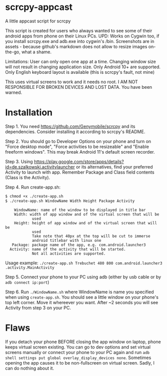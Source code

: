 # scrcpy-appcast
A little appcast script for scrcpy

This script is created for users who always wanted to see some of their android apps from phone on their Linux PCs. UPD: Works on Cygwin too, if you install scrcpy.exe and adb.exe into cygwin's /bin. Screenshots are in assets - because github's markdown does not allow to resize images on-the-go, what a shame.

Limitations:
User can only open one app at a time.
Changing window size will not result in changing application size.
Only Android 10+ are supported.
Only English keyboard layout is available (this is scrcpy's fault, not mine)

This uses virtual screens to work and it needs no root.
I AM NOT RESPONSIBLE FOR BROKEN DEVICES AND LOST DATA. You have been warned.

# Installation

Step 1. You need https://github.com/Genymobile/scrcpy and its dependencies. Consider installing it according to scrcpy's README.

Step 2. You should go to Developer Options on your phone and turn on "Force desktop mode", "Force activities to be resizeable" and "Enable freeform windows". This may break Android 11's default screen recorder.

Step 3. Using https://play.google.com/store/apps/details?id=de.szalkowski.activitylauncher or its alternatives, find your preferred Activity to launch with app. Remember Package and Class field contents (Class is the Activity).

Step 4. Run create-app.sh:
```bash
$ chmod +x ./create-app.sh
$ ./create-app.sh WindowName Width Height Package Activity
```
	    WindowName: name of the window to be displayed in title bar
  	    Width: width of app window and of the virtual screen that will be
	            used
 	    Height: height of app window and of the virtual screen that will be
	            used
	            Take note that 40px at the top will be cut to immerse
	            android titlebar with linux one
	   Package: package name of the app, e.g. com.android.launcher3
	  Activity: name of the activity that will be started.
	            Not all activities are supported.
Usage example: `./create-app.sh Trebuchet 480 800 com.android.launcher3 .activity.MainActivity`

Step 5. Connect your phone to your PC using adb (either by usb cable or by `adb connect ip:port`)

Step 6. Run `./WindowName.sh` where WindowName is name you specified when using `create-app.sh`. You should see a little window on your phone's top left corner. Move it whereever you want. After ~2 seconds you will see Activity from step 3 on your PC.

# Flaws

If you detach your phone BEFORE closing the app window on laptop, phone keeps virtual screen existing. You can go to dev options and set virtual screens manually or connect your phone to your PC again and run `adb shell settings put global overlay_display_devices none`.
Sometimes opening the app causes it to be non-fullscreen on virtual screen. Sadly, I can do nothing about it.
